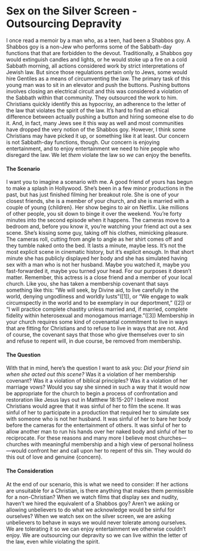 # Sex on the Silver Screen - Outsourcing Depravity
I once read a memoir by a man who, as a teen, had been a Shabbos goy. A Shabbos goy is a non-Jew who performs some of the Sabbath-day functions that that are forbidden to the devout. Traditionally, a Shabbos goy would extinguish  candles and lights, or he would stoke up a fire on a cold Sabbath morning, all actions considered work by strict interpretations of Jewish law. But since those regulations pertain only to Jews, some would hire Gentiles as a means of circumventing the law. The primary task of this young man was to sit in an elevator and push the buttons. Pushing buttons involves closing an electrical circuit and this was considered a violation of the Sabbath within that community. They outsourced the work to him.
Christians quickly identify this as hypocrisy, an adherence to the letter of the law that violates the spirit of the law. It’s hard to find an ethical difference between actually pushing a button and hiring someone else to do it. And, in fact, many Jews see it this way as well and most communities have dropped the very notion of the Shabbos goy. However, I think some Christians may have picked it up, or something like it at least. Our concern is not Sabbath-day functions, though. Our concern is enjoying entertainment, and to enjoy entertainment we need to hire people who disregard the law. We let *them* violate the law so *we* can enjoy the benefits.
#### The Scenario
I want you to imagine a scenario with me. A good friend of yours has begun to make a splash in Hollywood. She’s been in a few minor productions in the past, but has just finished filming her breakout role. She is one of your closest friends, she is a member of your church, and she is married with a couple of young {children}.
Her show begins to air on Netflix. Like millions of other people, you sit down to binge it over the weekend. You’re forty minutes into the second episode when it happens. The cameras move to a bedroom and, before you know it, you’re watching your friend act out a sex scene. She’s kissing some guy, taking off his clothes, mimicking pleasure. The cameras roll, cutting from angle to angle as her shirt comes off and they tumble naked onto the bed. It lasts a minute, maybe less. It’s not the most explicit scene in cinematic history, but it’s explicit enough. In that short minute she has publicly displayed her body and she has simulated having sex with a man who is not her husband. Maybe you watched it, maybe you fast-forwarded it, maybe you turned your head. For our purposes it doesn’t matter.
Remember, this actress is a close friend and a member of your local church. Like you, she has taken a membership covenant that says something like this: “We will seek, by Divine aid, to live carefully in the world, denying ungodliness and worldly lusts”([1]), or “We engage to walk circumspectly in the world and to be exemplary in our deportment,” ([2]) or “I will practice complete chastity unless married and, if married, complete fidelity within heterosexual and monogamous marriage.”([3]) Membership in your church requires some kind of covenantal commitment to live in ways that are fitting for Christians and to refuse to live in ways that are not. And of course, the covenant says that those who give themselves over to sin and refuse to repent will, in due course, be removed from membership.
#### The Question
With that in mind, here’s the question I want to ask you: *Did your friend sin when she acted out this scene?* Was it a violation of her membership covenant? Was it a violation of biblical principles? Was it a violation of her marriage vows? Would you say she sinned in such a way that it would now be appropriate for the church to begin a process of confrontation and restoration like Jesus lays out in Matthew 18:15-20?
I believe most Christians would agree that it was sinful of her to film the scene. It was sinful of her to participate in a production that required her to simulate sex with someone who is not her husband. It was sinful of her to bare her body before the cameras for the entertainment of others. It was sinful of her to allow another man to run his hands over her naked body and sinful of her to reciprocate. For these reasons and many more I believe most churches—churches with meaningful membership and a high view of personal holiness—would confront her and call upon her to repent of this sin. They would do this out of love and genuine {concern}.
#### The Consideration
At the end of our scenario, this is what we need to consider: If her actions are unsuitable for a Christian, is there anything that makes them permissible for a non-Christian? When we watch films that display sex and nudity, haven’t we hired the equivalent of a Shabbos goy? Aren’t we asking or allowing unbelievers to do what we acknowledge would be sinful for ourselves?
When we watch sex on the silver screen, we are asking unbelievers to behave in ways we would never tolerate among ourselves. We are tolerating it so we can enjoy entertainment we otherwise couldn’t enjoy. We are outsourcing our depravity so we can live within the letter of the law, even while violating the spirit.
